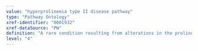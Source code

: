 ```yaml
---
value: "hyperprolinemia type II disease pathway"
type: "Pathway Ontology"
xref-identifier: "0001932"
xref-dataSource: "PW"
definition: "A rare condition resulting from alterations in the proline amino acid metabolic pathway leading to high levels of proline and the related compound pyrroline-5-carboxylase in the circulation."
level: "4"
---
```

